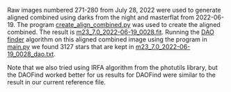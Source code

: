 Raw images numbered 271-280 from July 28, 2022 were used to generate aligned
combined using darks from the night and masterflat from 2022-06-19. The program
[create_align_combined.py](./create_align_combined.py) was used to create the
aligned combined. The result is
[m23_7.0_2022-06-19_0028.fit](./m23_7.0_2022-06-19_0028.fit). Running the [DAO
finder](https://photutils.readthedocs.io/en/stable/api/photutils.detection.DAOStarFinder.html#photutils.detection.DAOStarFinder)
algorithm on this aligned combined image using the program in
[main.py](./main.py) we found 3127 stars that are kept in
[m23_7.0_2022-06-19_0028_dao.txt](./m23_7.0_2022-06-19_0028_dao.txt).

Note that we also tried using IRFA algorithm from the photutils library, but the
DAOFind worked better for us results for DAOFind were similar to the result in
our current reference file.